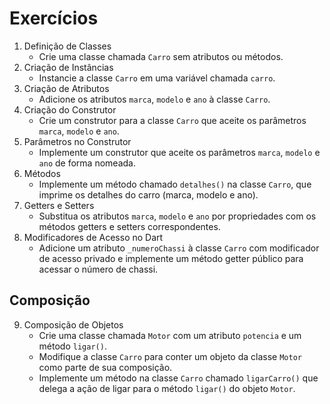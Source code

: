 # Exercícios

1. Definição de Classes
   - Crie uma classe chamada `Carro` sem atributos ou métodos.
2. Criação de Instâncias
   - Instancie a classe `Carro` em uma variável chamada `carro`.
3. Criação de Atributos
   - Adicione os atributos `marca`, `modelo` e `ano` à classe `Carro`.
4. Criação do Construtor
   - Crie um construtor para a classe `Carro` que aceite os parâmetros `marca`, `modelo` e `ano`.
5. Parâmetros no Construtor
   - Implemente um construtor que aceite os parâmetros `marca`, `modelo` e `ano` de forma nomeada.
6. Métodos
   - Implemente um método chamado `detalhes()` na classe `Carro`, que imprime os detalhes do carro (marca, modelo e ano).
7. Getters e Setters
   - Substitua os atributos `marca`, `modelo` e `ano` por propriedades com os métodos getters e setters correspondentes.
8. Modificadores de Acesso no Dart
   - Adicione um atributo `_numeroChassi` à classe `Carro` com modificador de acesso privado e implemente um método getter público para acessar o número de chassi.

## Composição
9. Composição de Objetos
   - Crie uma classe chamada `Motor` com um atributo `potencia` e um método `ligar()`.
   - Modifique a classe `Carro` para conter um objeto da classe `Motor` como parte de sua composição.
   - Implemente um método na classe `Carro` chamado `ligarCarro()` que delega a ação de ligar para o método `ligar()` do objeto `Motor`.
